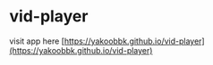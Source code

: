 # vid-player
visit app here [https://yakoobbk.github.io/vid-player](https://yakoobbk.github.io/vid-player)
